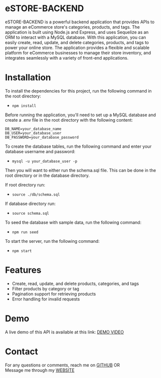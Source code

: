 # eSTORE-BACKEND
eSTORE-BACKEND is a powerful backend application that provides APIs to manage an eCommerce store's categories, products, and tags. The application is built using Node.js and Express, and uses Sequelize as an ORM to interact with a MySQL database. With this application, you can easily create, read, update, and delete categories, products, and tags to power your online store. The application provides a flexible and scalable platform for eCommerce businesses to manage their store inventory, and integrates seamlessly with a variety of front-end applications.

# Installation
To install the dependencies for this project, run the following command in the root directory:

 - ```npm install```  

Before running the application, you'll need to set up a MySQL database and create a .env file in the root directory with the following content:


  ```DB_NAME=your_database_name```  
  ```DB_USER=your_database_user```  
  ```DB_PASSWORD=your_database_password```

To create the database tables, run the following command and enter your database username and password:

 - ```mysql -u your_database_user -p```

Then you will want to either run the schema.sql file. This can be done in the root directory or in the database directory.

If root directory run:

 - ```source ./db/schema.sql```

If database directory run:

 - ```source schema.sql```

To seed the database with sample data, run the following command:

 - ```npm run seed```

To start the server, run the following command:

 - ```npm start```

# Features
 - Create, read, update, and delete products, categories, and tags
 - Filter products by category or tag
 - Pagination support for retrieving products
 - Error handling for invalid requests
 
# Demo

A live demo of this API is available at this link: [DEMO VIDEO](https://drive.google.com/file/d/1igBXXgGM0dIQSioD1-lXklS589Pa9a8M/view)

# Contact
For any questions or comments, reach me on [GITHUB](https://github.com/lbako801) OR  
Message me through my [WEBSITE](https://lorenbako.com/)
